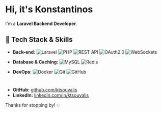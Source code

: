 # Hi, it's Konstantinos

I'm a  **Laravel Backend Developer**.

## 🔧 Tech Stack & Skills

- **Back-end:** ![Laravel](https://img.shields.io/badge/Laravel-FF2D20?style=flat-square&logo=laravel&logoColor=white) ![PHP](https://img.shields.io/badge/PHP-777BB4?style=flat-square&logo=php&logoColor=white) ![REST API](https://img.shields.io/badge/REST-02569B?style=flat-square&logo=swagger&logoColor=white) ![OAuth2.0](https://img.shields.io/badge/OAuth2.0-3C3C3D?style=flat-square&logoColor=white) ![WebSockets](https://img.shields.io/badge/WebSockets-000000?style=flat-square&logo=electric-socket&logoColor=white)


- **Database & Caching:** ![MySQL](https://img.shields.io/badge/MySQL-4479A1?style=flat-square&logo=mysql&logoColor=white) ![Redis](https://img.shields.io/badge/Redis-DC382D?style=flat-square&logo=redis&logoColor=white)

- **DevOps:** ![Docker](https://img.shields.io/badge/Docker-2496ED?style=flat-square&logo=docker&logoColor=white) ![Git](https://img.shields.io/badge/Git-F05032?style=flat-square&logo=git&logoColor=white) ![GitHub](https://img.shields.io/badge/GitHub-181717?style=flat-square&logo=github&logoColor=white)

#
- **GitHub:** [github.com/ktsouvalis](https://github.com/ktsouvalis)
- **LinkedIn:** [linkedin.com/in/ktsouvalis](https://www.linkedin.com/in/ktsouvalis/)

Thanks for stopping by! ✨
